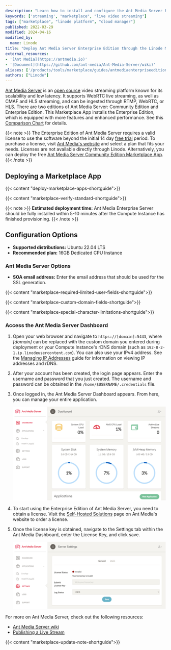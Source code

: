 ```yaml
---
description: "Learn how to install and configure the Ant Media Server Enterprise Edition so you can stream video online using the Linode Marketplace App."
keywords: ['streaming', "marketplace", "live video streaming"]
tags: ["marketplace", "linode platform", "cloud manager"]
published: 2022-03-29
modified: 2024-04-16
modified_by:
  name: Linode
title: "Deploy Ant Media Server Enterprise Edition through the Linode Marketplace"
external_resources:
- '[Ant Media](https://antmedia.io)'
- '[Document](https://github.com/ant-media/Ant-Media-Server/wiki)'
aliases: ['/products/tools/marketplace/guides/antmediaenterpriseedition/']
authors: ["Linode"]
---
```


[Ant Media Server](https://antmedia.io/) is an [open source](https://github.com/ant-media/Ant-Media-Server) video streaming platform known for its scalability and low latency. It supports WebRTC live streaming, as well as CMAF and HLS streaming, and can be ingested through RTMP, WebRTC, or HLS. There are two editions of Ant Media Server: Community Edition and Enterprise Edition. This Marketplace App installs the Enterprise Edition, which is equipped with more features and enhanced performance. See this [Comparison Chart](https://github.com/ant-media/Ant-Media-Server/wiki#community-edition--enterprise-edition) for details.

{{< note >}}
The Enterprise Edition of Ant Media Server requires a valid license to use the software beyond the initial 14 day [free trial](https://antmedia.io/free-trial/) period. To purchase a license, visit [Ant Media's website](https://antmedia.io/#selfhosted) and select a plan that fits your needs. Licenses are not available directly through Linode. Alternatively, you can deploy the free [Ant Media Server Community Edition Marketplace App](/docs/products/tools/marketplace/guides/antmediaserver/).
{{< /note >}}

## Deploying a Marketplace App

{{< content "deploy-marketplace-apps-shortguide">}}

{{< content "marketplace-verify-standard-shortguide">}}

{{< note >}}
**Estimated deployment time:** Ant Media Enterprise Server should be fully installed within 5-10 minutes after the Compute Instance has finished provisioning.
{{< /note >}}

## Configuration Options

- **Supported distributions:** Ubuntu 22.04 LTS
- **Recommended plan:** 16GB Dedicated CPU Instance

### Ant Media Server Options

- **SOA email address:** Enter the email address that should be used for the SSL generation.

{{< content "marketplace-required-limited-user-fields-shortguide">}}

{{< content "marketplace-custom-domain-fields-shortguide">}}

{{< content "marketplace-special-character-limitations-shortguide">}}

### Access the Ant Media Server Dashboard

1. Open your web browser and navigate to `https://[domain]:5443`, where *[domain]* can be replaced with the custom domain you entered during deployment or your Compute Instance's rDNS domain (such as `192-0-2-1.ip.linodeusercontent.com`). You can also use your IPv4 address. See the [Managing IP Addresses](/docs/products/compute/compute-instances/guides/manage-ip-addresses/) guide for information on viewing IP addresses and rDNS.

1. After your account has been created, the login page appears. Enter the username and password that you just created. The username and password can be obtained in the `/home/$USERNAME/.credentials` file.

1. Once logged in, the Ant Media Server Dashboard appears. From here, you can manage your entire application.

    ![Screenshot of the Dashboard page](ant-media-server-dashboard.png)

1. To start using the Enterprise Edition of Ant Media Server, you need to obtain a license. Visit the [Self-Hosted Solutions](https://antmedia.io/#selfhosted) page on Ant Media's website to order a license.

1. Once the license key is obtained, navigate to the Settings tab within the Ant Media Dashboard, enter the License Key, and click save.

    ![Screenshot of the Settings Page](ant-media-server-settings.png)

For more on Ant Media Server, check out the following resources:

- [Ant Media Server wiki](https://github.com/ant-media/Ant-Media-Server/wiki)
- [Publishing a Live Stream](https://github.com/ant-media/Ant-Media-Server/wiki/Publishing-Live-Streams)

{{< content "marketplace-update-note-shortguide">}}
